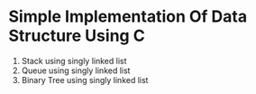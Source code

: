 # Simple Implementation Of Data Structure Using C 
<ol tye="1">
<li>Stack using singly linked list</li>
<li>Queue using singly linked list</li>
<li>Binary Tree using singly linked list</li>
</ol>
